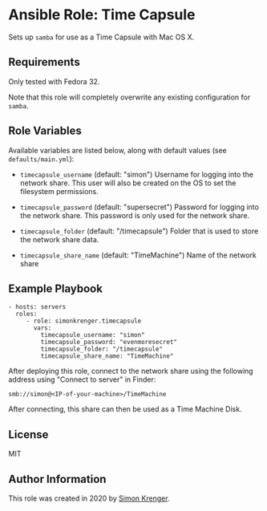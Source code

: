 # Ansible Role: Time Capsule

Sets up `samba` for use as a Time Capsule with Mac OS X.

## Requirements

Only tested with Fedora 32.

Note that this role will completely overwrite any existing configuration for `samba`.

## Role Variables

Available variables are listed below, along with default values (see `defaults/main.yml`):

* `timecapsule_username` (default: "simon")
  Username for logging into the network share.
  This user will also be created on the OS to set the filesystem permissions.

* `timecapsule_password` (default: "supersecret")
  Password for logging into the network share.
  This password is only used for the network share.

* `timecapsule_folder` (default: "/timecapsule")
  Folder that is used to store the network share data.

* `timecapsule_share_name` (default: "TimeMachine")
  Name of the network share

## Example Playbook

    - hosts: servers
      roles:
         - role: simonkrenger.timecapsule
           vars:
             timecapsule_username: "simon"
             timecapsule_password: "evenmoresecret"
             timecapsule_folder: "/timecapsule"
             timecapsule_share_name: "TimeMachine"

After deploying this role, connect to the network share using the following address using "Connect to server" in Finder:

```
smb://simon@<IP-of-your-machine>/TimeMachine
```

After connecting, this share can then be used as a Time Machine Disk.

## License

MIT

## Author Information

This role was created in 2020 by [Simon Krenger](https://www.krenger.ch).